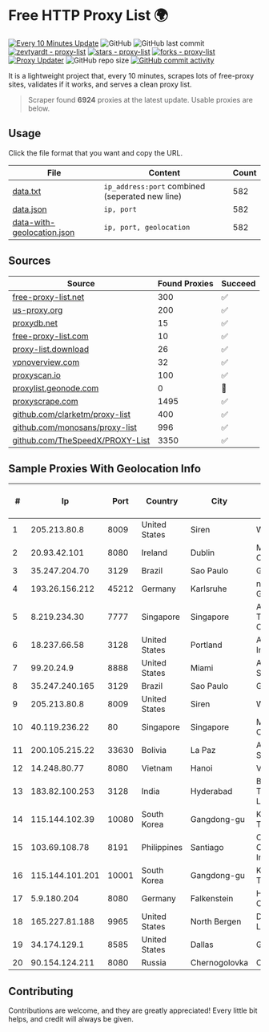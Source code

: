 
# Free HTTP Proxy List 🌍

[![Every 10 Minutes Update](https://github.com/mertguvencli/http-proxy-list/actions/workflows/main.yml/badge.svg?branch=main)](https://github.com/mertguvencli/http-proxy-list/actions/workflows/main.yml)
![GitHub](https://img.shields.io/github/license/mertguvencli/http-proxy-list)
![GitHub last commit](https://img.shields.io/github/last-commit/mertguvencli/http-proxy-list)
[![zevtyardt - proxy-list](https://img.shields.io/static/v1?label=zevtyardt&message=proxy-list&color=blue&logo=github)](https://github.com/zevtyardt/proxy-list "Go to GitHub repo")
[![stars - proxy-list](https://img.shields.io/github/stars/zevtyardt/proxy-list?style=social)](https://github.com/zevtyardt/proxy-list)
[![forks - proxy-list](https://img.shields.io/github/forks/zevtyardt/proxy-list?style=social)](https://github.com/zevtyardt/proxy-list)
[![Proxy Updater](https://github.com/zevtyardt/proxy-list/workflows/Proxy%20Updater/badge.svg)](https://github.com/zevtyardt/proxy-list/actions?query=workflow:"Proxy+Updater")
![GitHub repo size](https://img.shields.io/github/repo-size/zevtyardt/proxy-list)
[![GitHub commit activity](https://img.shields.io/github/commit-activity/m/zevtyardt/proxy-list?logo=commits)](https://github.com/zevtyardt/proxy-list/commits/main)

It is a lightweight project that, every 10 minutes, scrapes lots of free-proxy sites, validates if it works, and serves a clean proxy list.

> Scraper found **6924** proxies at the latest update. Usable proxies are below.

## Usage

Click the file format that you want and copy the URL.

|File|Content|Count|
|----|-------|-----|
|[data.txt](https://raw.githubusercontent.com/mertguvencli/http-proxy-list/main/proxy-list/data.txt)|`ip_address:port` combined (seperated new line)|582|
|[data.json](https://raw.githubusercontent.com/mertguvencli/http-proxy-list/main/proxy-list/data.json)|`ip, port`|582|
|[data-with-geolocation.json](https://raw.githubusercontent.com/mertguvencli/http-proxy-list/main/proxy-list/data-with-geolocation.json)|`ip, port, geolocation`|582|

## Sources

|Source|Found Proxies|Succeed|
|------|-------------|-------|
|[free-proxy-list.net](https://free-proxy-list.net)|300|✅|
|[us-proxy.org](https://www.us-proxy.org)|200|✅|
|[proxydb.net](http://proxydb.net)|15|✅|
|[free-proxy-list.com](https://free-proxy-list.com/?page=&port=&type%5B%5D=http&type%5B%5D=https&up_time=0&search=Search)|10|✅|
|[proxy-list.download](https://www.proxy-list.download/HTTP)|26|✅|
|[vpnoverview.com](https://vpnoverview.com/privacy/anonymous-browsing/free-proxy-servers)|32|✅|
|[proxyscan.io](https://www.proxyscan.io)|100|✅|
|[proxylist.geonode.com](https://proxylist.geonode.com/api/proxy-list?limit=300&page=1&sort_by=lastChecked&sort_type=desc&protocols=http,https)|0|🚫|
|[proxyscrape.com](https://api.proxyscrape.com/v2/?request=displayproxies&protocol=http&timeout=10000&country=all&ssl=all&anonymity=all)|1495|✅|
|[github.com/clarketm/proxy-list](https://raw.githubusercontent.com/clarketm/proxy-list/master/proxy-list-raw.txt)|400|✅|
|[github.com/monosans/proxy-list](https://raw.githubusercontent.com/monosans/proxy-list/main/proxies/http.txt)|996|✅|
|[github.com/TheSpeedX/PROXY-List](https://raw.githubusercontent.com/TheSpeedX/PROXY-List/master/http.txt)|3350|✅|


## Sample Proxies With Geolocation Info

|#|Ip|Port|Country|City|Internet Service Provider|
|-|--|----|-------|----|-------------------------|
|1|205.213.80.8|8009|United States|Siren|WiscNet|
|2|20.93.42.101|8080|Ireland|Dublin|Microsoft Corporation|
|3|35.247.204.70|3129|Brazil|Sao Paulo|Google LLC|
|4|193.26.156.212|45212|Germany|Karlsruhe|netcup GmbH|
|5|8.219.234.30|7777|Singapore|Singapore|Alibaba (US) Technology Co., Ltd.|
|6|18.237.66.58|3128|United States|Portland|Amazon.com, Inc.|
|7|99.20.24.9|8888|United States|Miami|AT&T Services, Inc.|
|8|35.247.240.165|3129|Brazil|Sao Paulo|Google LLC|
|9|205.213.80.8|8009|United States|Siren|WiscNet|
|10|40.119.236.22|80|Singapore|Singapore|Microsoft Corporation|
|11|200.105.215.22|33630|Bolivia|La Paz|AXS Bolivia S. A.|
|12|14.248.80.77|8080|Vietnam|Hanoi|VNPT|
|13|183.82.100.253|3128|India|Hyderabad|Beam Telecom Pvt Ltd|
|14|115.144.102.39|10080|South Korea|Gangdong-gu|Korea Telecom|
|15|103.69.108.78|8191|Philippines|Santiago|CITI Cableworld Inc.|
|16|115.144.101.201|10001|South Korea|Gangdong-gu|Korea Telecom|
|17|5.9.180.204|8080|Germany|Falkenstein|Hetzner Online GmbH|
|18|165.227.81.188|9965|United States|North Bergen|DigitalOcean, LLC|
|19|34.174.129.1|8585|United States|Dallas|Google LLC|
|20|90.154.124.211|8080|Russia|Chernogolovka|CTC-B2B|



## Contributing

Contributions are welcome, and they are greatly appreciated! Every
little bit helps, and credit will always be given.

